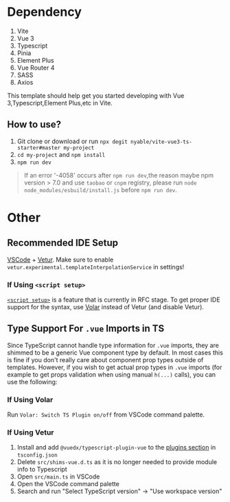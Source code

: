 # Dependency
1. Vite
2. Vue 3
3. Typescript
4. Pinia
5. Element Plus
6. Vue Router 4
7. SASS
8. Axios  

This template should help get you started developing with Vue 3,Typescript,Element Plus,etc in Vite.
## How to use?
1. Git clone or download or run `npx degit nyable/vite-vue3-ts-starter#master my-project`
2. `cd my-project` and `npm install`  
3. `npm run dev`
> If an error '-4058' occurs after `npm run dev`,the reason maybe npm version > 7.0 and use `taobao` or `cnpm` registry, please run `node node_modules/esbuild/install.js` before `npm run dev`.

# Other
## Recommended IDE Setup

[VSCode](https://code.visualstudio.com/) + [Vetur](https://marketplace.visualstudio.com/items?itemName=octref.vetur). Make sure to enable `vetur.experimental.templateInterpolationService` in settings!

### If Using `<script setup>`

[`<script setup>`](https://github.com/vuejs/rfcs/pull/227) is a feature that is currently in RFC stage. To get proper IDE support for the syntax, use [Volar](https://marketplace.visualstudio.com/items?itemName=johnsoncodehk.volar) instead of Vetur (and disable Vetur).

## Type Support For `.vue` Imports in TS

Since TypeScript cannot handle type information for `.vue` imports, they are shimmed to be a generic Vue component type by default. In most cases this is fine if you don't really care about component prop types outside of templates. However, if you wish to get actual prop types in `.vue` imports (for example to get props validation when using manual `h(...)` calls), you can use the following:

### If Using Volar

Run `Volar: Switch TS Plugin on/off` from VSCode command palette.

### If Using Vetur

1. Install and add `@vuedx/typescript-plugin-vue` to the [plugins section](https://www.typescriptlang.org/tsconfig#plugins) in `tsconfig.json`
2. Delete `src/shims-vue.d.ts` as it is no longer needed to provide module info to Typescript
3. Open `src/main.ts` in VSCode
4. Open the VSCode command palette
5. Search and run "Select TypeScript version" -> "Use workspace version"
